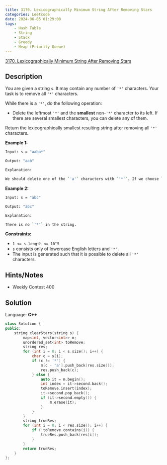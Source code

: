 ```yaml
---
title: 3170. Lexicographically Minimum String After Removing Stars
categories: Leetcode
date: 2024-06-05 01:29:00
tags:
    - Hash Table
    - String
    - Stack
    - Greedy
    - Heap (Priority Queue)
---
```


[3170. Lexicographically Minimum String After Removing Stars](https://leetcode.com/problems/lexicographically-minimum-string-after-removing-stars/description/)

## Description

You are given a string `s`. It may contain any number of `'*'` characters. Your task is to remove all `'*'` characters.

While there is a `'*'`, do the following operation:

- Delete the leftmost `'*'` and the **smallest**  non-`'*'` character to its left. If there are several smallest characters, you can delete any of them.

Return the lexicographically smallest resulting string after removing all `'*'` characters.

**Example 1:**

```bash
Input: s = "aaba*"

Output: "aab"

Explanation:

We should delete one of the `'a'` characters with `'*'`. If we choose `s[3]`, `s` becomes the lexicographically smallest.
```

**Example 2:**

```bash
Input: s = "abc"

Output: "abc"

Explanation:

There is no `'*'` in the string.
```

**Constraints:**

- `1 <= s.length <= 10^5`
- `s` consists only of lowercase English letters and `'*'`.
- The input is generated such that it is possible to delete all `'*'` characters.

## Hints/Notes

- Weekly Contest 400

## Solution

Language: **C++**

```C++
class Solution {
public:
    string clearStars(string s) {
        map<int, vector<int>> m;
        unordered_set<int> toRemove;
        string res;
        for (int i = 0; i < s.size(); i++) {
            char c = s[i];
            if (c != '*') {
                m[c - 'a'].push_back(res.size());
                res.push_back(c);
            } else {
                auto it = m.begin();
                int index = it->second.back();
                toRemove.insert(index);
                it->second.pop_back();
                if (it->second.empty()) {
                    m.erase(it);
                }
            }
        }
        string trueRes;
        for (int i = 0; i < res.size(); i++) {
            if (!toRemove.contains(i)) {
                trueRes.push_back(res[i]);
            }
        }
        return trueRes;
    }
};
```
